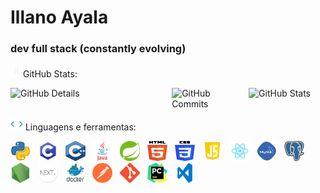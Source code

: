 # Illano Ayala

### dev full stack (constantly evolving)

<img height="20" alt="GIF" src="https://github.com/IllanoAyala/IllanoAyala/blob/main/img/graphic.gif?raw=true"/>GitHub Stats:

<div style="display: flex;">
    <img alt="GitHub Details" width="420px" src="http://github-profile-summary-cards.vercel.app/api/cards/profile-details?username=IllanoAyala&theme=github_dark"/>
    <img alt="GitHub Commits" width="200px" src="http://github-profile-summary-cards.vercel.app/api/cards/productive-time?username=IllanoAyala&theme=github_dark"/>
    <img alt="GitHub Stats" width="200px" src="http://github-profile-summary-cards.vercel.app/api/cards/stats?username=IllanoAyala&theme=github_dark"/>
<!--     <img alt="GitHub Top Langs" width="200px" src="http://github-profile-summary-cards.vercel.app/api/cards/repos-per-language?username=IllanoAyala&theme=github_dark"/> -->
</div>



<div>

<img height="20" alt="GIF" src="https://github.com/IllanoAyala/IllanoAyala/blob/main/img/skills.gif?raw=true"/>&nbsp;Linguagens e ferramentas:

<code><a href="https://www.python.org/" target="_blank"><img width="32" height="32" src="https://github.com/IllanoAyala/IllanoAyala/blob/main/img/python.png?raw=true"/></a></code>
&nbsp; 
<code><a href="https://www.open-std.org/jtc1/sc22/wg14/" target="_blank"><img width="32" height="32" src="https://github.com/IllanoAyala/IllanoAyala/blob/main/img/c.png?raw=true"/></a></code>
&nbsp; 
<code><a href="https://isocpp.org/" target="_blank"><img width="32" height="32" src="https://github.com/IllanoAyala/IllanoAyala/blob/main/img/cpp.svg?raw=true"/></a></code>
&nbsp; 
<code><a href="https://www.java.com/pt-BR/" target="_blank"><img width="32" height="32" src="https://github.com/IllanoAyala/IllanoAyala/blob/main/img/java.png?raw=true"/></a></code>
&nbsp; 
<code><a href="https://spring.io/" target="_blank"><img width="32" height="32" src="https://github.com/IllanoAyala/IllanoAyala/blob/main/img/spring.png?raw=true"/></a></code>
&nbsp;
<code><a href="https://www.w3schools.com/html/" target="_blank"><img width="32" height="32" src="https://github.com/IllanoAyala/IllanoAyala/blob/main/img/html.svg?raw=true"/></a></code>
&nbsp; 
<code><a href="https://www.w3schools.com/css/" target="_blank"><img width="32" height="32" src="https://github.com/IllanoAyala/IllanoAyala/blob/main/img/css.svg?raw=true"/></a></code>
&nbsp; 
<code><a href="https://www.w3schools.com/js/" target="_blank"><img width="32" height="32" src="https://github.com/IllanoAyala/IllanoAyala/blob/main/img/js.png?raw=true"/></a></code>
&nbsp;
<code><a href="https://pt-br.reactjs.org/" target="_blank"><img width="32" height="32" src="https://github.com/IllanoAyala/IllanoAyala/blob/main/img/react.png?raw=true"/></a></code>
&nbsp; 
<code><a href="https://www.mysql.com/" target="_blank"><img width="32" height="32" src="https://github.com/IllanoAyala/IllanoAyala/blob/main/img/mysql.png?raw=true"/></a></code>
&nbsp; 
<code><a href="https://www.postgresql.org/" target="_blank"><img width="32" height="32" src="https://github.com/IllanoAyala/IllanoAyala/blob/main/img/postgresql.png?raw=true"/></a></code>
&nbsp; 
<code><a href="https://nodejs.org/en/" target="_blank"><img width="32" height="32" src="https://github.com/IllanoAyala/IllanoAyala/blob/main/img/nodejs.png?raw=true"/></a></code>
&nbsp;
<code><a href="https://nextjs.org/" target="_blank"><img width="32" height="32" src="https://github.com/IllanoAyala/IllanoAyala/blob/main/img/nextjs.png?raw=true"/></a></code>
&nbsp;
<code><a href="https://www.docker.com/" target="_blank"><img width="32" height="32" src="https://github.com/IllanoAyala/IllanoAyala/blob/main/img/docker.png?raw=true"/></a></code>
&nbsp; 
<code><a href="https://www.postman.com/" target="_blank"><img width="32" height="32" src="https://github.com/IllanoAyala/IllanoAyala/blob/main/img/postman.png?raw=true"/></a></code>
&nbsp; 
<code><a href="https://git-scm.com/" target="_blank"><img width="32" height="32" src="https://github.com/IllanoAyala/IllanoAyala/blob/main/img/git.png?raw=true"/></a></code>
&nbsp; 
<code><a href="https://www.jetbrains.com/pt-br/pycharm/download/" target="_blank"><img width="32" height="32" src="https://github.com/IllanoAyala/IllanoAyala/blob/main/img/pc.png?raw=true"/></a></code>
&nbsp; 
<code><a href="https://code.visualstudio.com/" target="_blank"><img width="32" height="32" src="https://github.com/IllanoAyala/IllanoAyala/blob/main/img/vs.png?raw=true"/></a></code>
&nbsp;
</div>


